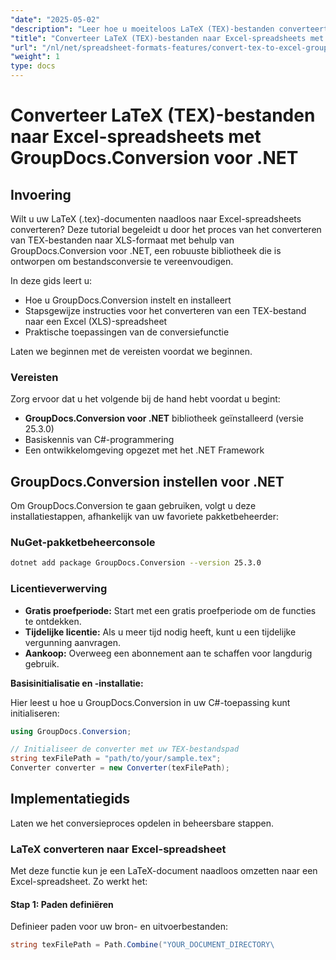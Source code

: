 ```yaml
---
"date": "2025-05-02"
"description": "Leer hoe u moeiteloos LaTeX (TEX)-bestanden converteert naar Excel-spreadsheets met GroupDocs.Conversion voor .NET. Volg onze stapsgewijze handleiding, speciaal ontwikkeld voor ontwikkelaars."
"title": "Converteer LaTeX (TEX)-bestanden naar Excel-spreadsheets met GroupDocs.Conversion voor .NET"
"url": "/nl/net/spreadsheet-formats-features/convert-tex-to-excel-groupdocs-conversion-net/"
"weight": 1
type: docs
---
```

# Converteer LaTeX (TEX)-bestanden naar Excel-spreadsheets met GroupDocs.Conversion voor .NET

## Invoering

Wilt u uw LaTeX (.tex)-documenten naadloos naar Excel-spreadsheets converteren? Deze tutorial begeleidt u door het proces van het converteren van TEX-bestanden naar XLS-formaat met behulp van GroupDocs.Conversion voor .NET, een robuuste bibliotheek die is ontworpen om bestandsconversie te vereenvoudigen.

In deze gids leert u:
- Hoe u GroupDocs.Conversion instelt en installeert
- Stapsgewijze instructies voor het converteren van een TEX-bestand naar een Excel (XLS)-spreadsheet
- Praktische toepassingen van de conversiefunctie

Laten we beginnen met de vereisten voordat we beginnen.

### Vereisten

Zorg ervoor dat u het volgende bij de hand hebt voordat u begint:

- **GroupDocs.Conversion voor .NET** bibliotheek geïnstalleerd (versie 25.3.0)
- Basiskennis van C#-programmering
- Een ontwikkelomgeving opgezet met het .NET Framework

## GroupDocs.Conversion instellen voor .NET

Om GroupDocs.Conversion te gaan gebruiken, volgt u deze installatiestappen, afhankelijk van uw favoriete pakketbeheerder:

### NuGet-pakketbeheerconsole

```bash
dotnet add package GroupDocs.Conversion --version 25.3.0
```

### Licentieverwerving

- **Gratis proefperiode:** Start met een gratis proefperiode om de functies te ontdekken.
- **Tijdelijke licentie:** Als u meer tijd nodig heeft, kunt u een tijdelijke vergunning aanvragen.
- **Aankoop:** Overweeg een abonnement aan te schaffen voor langdurig gebruik.

**Basisinitialisatie en -installatie:**

Hier leest u hoe u GroupDocs.Conversion in uw C#-toepassing kunt initialiseren:

```csharp
using GroupDocs.Conversion;

// Initialiseer de converter met uw TEX-bestandspad
string texFilePath = "path/to/your/sample.tex";
Converter converter = new Converter(texFilePath);
```

## Implementatiegids

Laten we het conversieproces opdelen in beheersbare stappen.

### LaTeX converteren naar Excel-spreadsheet

Met deze functie kun je een LaTeX-document naadloos omzetten naar een Excel-spreadsheet. Zo werkt het:

#### Stap 1: Paden definiëren

Definieer paden voor uw bron- en uitvoerbestanden:

```csharp
string texFilePath = Path.Combine("YOUR_DOCUMENT_DIRECTORY\